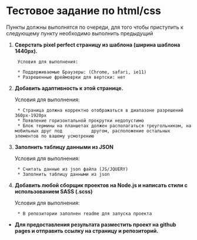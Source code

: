 # Тестовое задание по html/css

Пункты должны выполнятся по очереди, для того чтобы приступить к следующему пункту необходимо выполнить предыдущий

1. **Сверстать pixel perfect страницу из шаблона (ширина шаблона 1440px).**

        Условия для выполнения:

		* Поддерживаемые Браузеры: (Chrome, safari, ie11)
		* Разрешенные фреймоврки для вертски: нет

2. **Добавить адаптивность к этой странице.**

	Условия для выполнения:

		* Страница должна корректно отображаться в диапазоне разрешений 360px-1920px
		* Появление горизонтальной прокрутки недопустимо
		* Блок термины на планшетах должен располагаться треугольником, на мобильных друг под 			другом, расположение остальных элементов по вашему усмотрению

3. **Заполнить таблицу данными из JSON**

    Условия для выполнения:

        * Считать данные из json файла (JS/JQUERY)
        * Заполнить таблицу данными из json


4. **Добавить любой сборщик проектов на Node.js и написать стили с использованием SASS (.scss)**

	Условия для выполнения: 

		* В репозитории заполнен readme для запуска проекта 

* **Для предоставления результата разместить проект на github pages и отправить ссылку на страницу и репозиторий.**